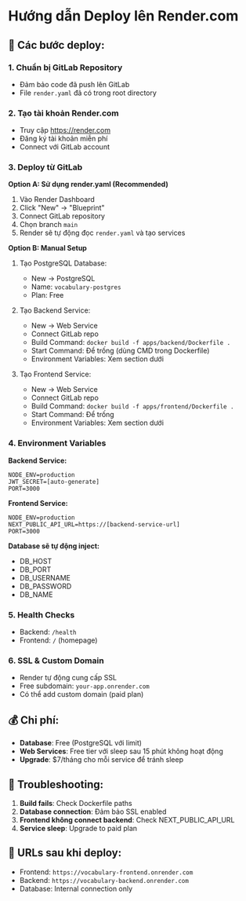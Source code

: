# Hướng dẫn Deploy lên Render.com

## 🚀 Các bước deploy:

### 1. Chuẩn bị GitLab Repository
- Đảm bảo code đã push lên GitLab
- File `render.yaml` đã có trong root directory

### 2. Tạo tài khoản Render.com
- Truy cập https://render.com
- Đăng ký tài khoản miễn phí
- Connect với GitLab account

### 3. Deploy từ GitLab
**Option A: Sử dụng render.yaml (Recommended)**
1. Vào Render Dashboard
2. Click "New" → "Blueprint"
3. Connect GitLab repository
4. Chọn branch `main`
5. Render sẽ tự động đọc `render.yaml` và tạo services

**Option B: Manual Setup**
1. Tạo PostgreSQL Database:
   - New → PostgreSQL
   - Name: `vocabulary-postgres`
   - Plan: Free

2. Tạo Backend Service:
   - New → Web Service
   - Connect GitLab repo
   - Build Command: `docker build -f apps/backend/Dockerfile .`
   - Start Command: Để trống (dùng CMD trong Dockerfile)
   - Environment Variables: Xem section dưới

3. Tạo Frontend Service:
   - New → Web Service  
   - Connect GitLab repo
   - Build Command: `docker build -f apps/frontend/Dockerfile .`
   - Start Command: Để trống
   - Environment Variables: Xem section dưới

### 4. Environment Variables

**Backend Service:**
```
NODE_ENV=production
JWT_SECRET=[auto-generate]
PORT=3000
```

**Frontend Service:**
```
NODE_ENV=production
NEXT_PUBLIC_API_URL=https://[backend-service-url]
PORT=3000
```

**Database sẽ tự động inject:**
- DB_HOST
- DB_PORT  
- DB_USERNAME
- DB_PASSWORD
- DB_NAME

### 5. Health Checks
- Backend: `/health`
- Frontend: `/` (homepage)

### 6. SSL & Custom Domain
- Render tự động cung cấp SSL
- Free subdomain: `your-app.onrender.com`
- Có thể add custom domain (paid plan)

## 💰 Chi phí:
- **Database**: Free (PostgreSQL với limit)
- **Web Services**: Free tier với sleep sau 15 phút không hoạt động
- **Upgrade**: $7/tháng cho mỗi service để tránh sleep

## 🔧 Troubleshooting:
1. **Build fails**: Check Dockerfile paths
2. **Database connection**: Đảm bảo SSL enabled
3. **Frontend không connect backend**: Check NEXT_PUBLIC_API_URL
4. **Service sleep**: Upgrade to paid plan

## 📝 URLs sau khi deploy:
- Frontend: `https://vocabulary-frontend.onrender.com`
- Backend: `https://vocabulary-backend.onrender.com`
- Database: Internal connection only

